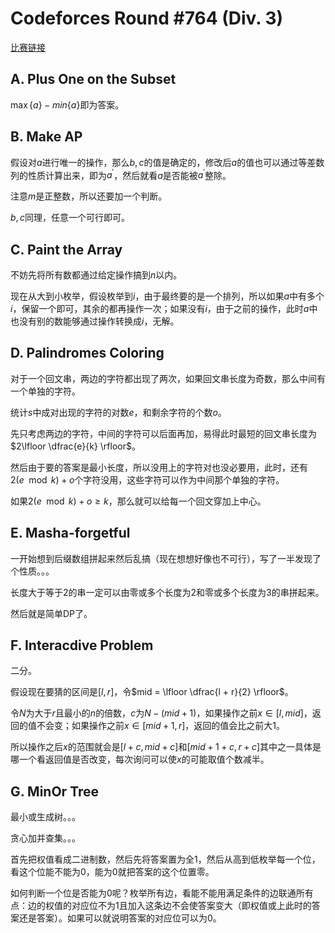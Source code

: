 # Codeforces Round #764 (Div. 3)

[比赛链接](http://codeforces.com/contest/1624)

## A. Plus One on the Subset

$\max\{a\} - min \{a\}$即为答案。

## B. Make AP

假设对$a$进行唯一的操作，那么$b, c$的值是确定的，修改后$a$的值也可以通过等差数列的性质计算出来，即为$a^\prime$，然后就看$a$是否能被$a^\prime$整除。

注意$m$是正整数，所以还要加一个判断。

$b, c$同理，任意一个可行即可。

## C. Paint the Array

不妨先将所有数都通过给定操作搞到$n$以内。

现在从大到小枚举，假设枚举到$i$，由于最终要的是一个排列，所以如果$a$中有多个$i$，保留一个即可，其余的都再操作一次；如果没有$i$，由于之前的操作，此时$a$中也没有别的数能够通过操作转换成$i$，无解。

## D. Palindromes Coloring

对于一个回文串，两边的字符都出现了两次，如果回文串长度为奇数，那么中间有一个单独的字符。

统计$s$中成对出现的字符的对数$e$，和剩余字符的个数$o$。

先只考虑两边的字符，中间的字符可以后面再加，易得此时最短的回文串长度为$2\lfloor \dfrac{e}{k} \rfloor$。

然后由于要的答案是最小长度，所以没用上的字符对也没必要用，此时，还有$2(e \mod k) + o$个字符没用，这些字符可以作为中间那个单独的字符。

如果$2(e \mod k) + o \ge k$，那么就可以给每一个回文穿加上中心。

## E. Masha-forgetful

一开始想到后缀数组拼起来然后乱搞（现在想想好像也不可行），写了一半发现了个性质。。。

长度大于等于2的串一定可以由零或多个长度为2和零或多个长度为3的串拼起来。

然后就是简单DP了。

## F. Interacdive Problem

二分。

假设现在要猜的区间是$[l, r]$，令$mid = \lfloor \dfrac{l + r}{2} \rfloor$。

令$N$为大于$r$且最小的$n$的倍数，$c$为$N - (mid + 1)$，如果操作之前$x \in [l, mid]$，返回的值不会变；如果操作之前$x \in [mid + 1, r]$，返回的值会比之前大1。

所以操作之后$x$的范围就会是$[l + c, mid + c]$和$[mid + 1 + c, r + c]$其中之一具体是哪一个看返回值是否改变，每次询问可以使$x$的可能取值个数减半。

## G. MinOr Tree

最小或生成树。。。

贪心加并查集。。。

首先把权值看成二进制数，然后先将答案置为全1，然后从高到低枚举每一个位，看这个位能不能为0，能为0就把答案的这个位置零。

如何判断一个位是否能为0呢？枚举所有边，看能不能用满足条件的边联通所有点：边的权值的对应位不为1且加入这条边不会使答案变大（即权值或上此时的答案还是答案）。如果可以就说明答案的对应位可以为0。